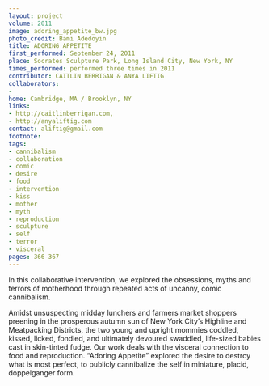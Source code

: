 ```yaml
---
layout: project
volume: 2011
image: adoring_appetite_bw.jpg
photo_credit: Bami Adedoyin
title: ADORING APPETITE
first_performed: September 24, 2011
place: Socrates Sculpture Park, Long Island City, New York, NY
times_performed: performed three times in 2011
contributor: CAITLIN BERRIGAN & ANYA LIFTIG
collaborators:
- 
home: Cambridge, MA / Brooklyn, NY
links:
- http://caitlinberrigan.com,
- http://anyaliftig.com
contact: aliftig@gmail.com
footnote: 
tags:
- cannibalism
- collaboration
- comic
- desire
- food
- intervention
- kiss
- mother
- myth
- reproduction
- sculpture
- self
- terror
- visceral
pages: 366-367
---
```


In this collaborative intervention, we explored the obsessions, myths and terrors of motherhood through repeated acts of uncanny, comic cannibalism. 

Amidst unsuspecting midday lunchers and farmers market shoppers preening in the prosperous autumn sun of New York City’s Highline and Meatpacking Districts, the two young and upright mommies coddled, kissed, licked, fondled, and ultimately devoured swaddled, life-sized babies cast in skin-tinted fudge. Our work deals with the visceral connection to food and reproduction. “Adoring Appetite” explored the desire to destroy what is most perfect, to publicly cannibalize the self in miniature, placid, doppelganger form.
